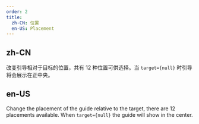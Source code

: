 ```yaml
---
order: 2
title:
  zh-CN: 位置
  en-US: Placement
---
```


## zh-CN

改变引导相对于目标的位置，共有 12 种位置可供选择。当 `target={null}` 时引导将会展示在正中央。

## en-US

Change the placement of the guide relative to the target, there are 12 placements available. When `target={null}` the guide will show in the center.

